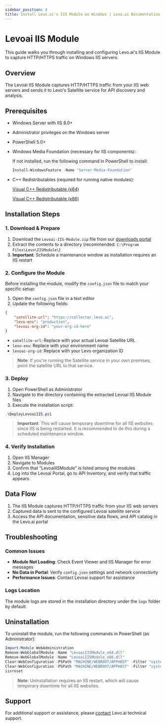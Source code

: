 ```yaml
---
sidebar_position: 4
title: Install Levo.ai's IIS Module on Windows | Levo.ai Documentation
---
```


# Levoai IIS Module

This guide walks you through installing and configuring Levo.ai's IIS Module to capture HTTP/HTTPS traffic on Windows IIS servers.

## Overview

The Levoai IIS Module captures HTTP/HTTPS traffic from your IIS web servers and sends it to Levo's Satellite service for API discovery and analysis.

## Prerequisites

- Windows Server with IIS 8.0+
- Administrator privileges on the Windows server
- PowerShell 5.0+
- Windows Media Foundation (necessary for IIS components):

    If not installed, run the following command in PowerShell to install:
    ```powershell
    Install-WindowsFeature -Name "Server-Media-Foundation"
    ```

- C++ Redistributables (required for running native modules):

    [Visual C++ Redistributable (x64)](https://aka.ms/vs/17/release/vc_redist.x64.exe)

    [Visual C++ Redistributable (x86)](https://aka.ms/vs/17/release/vc_redist.x86.exe)

## Installation Steps

### 1. Download & Prepare

1. Download the `Levoai-IIS-Module.zip` file from our [downloads portal](https://github.com/levoai/downloads/tree/main/IIS)
2. Extract the contents to a directory (recommended: `C:\Program Files\Levo\IISModule\`)
3. **Important**: Schedule a maintenance window as installation requires an IIS restart

### 2. Configure the Module

Before installing the module, modify the `config.json` file to match your specific setup:

1. Open the `config.json` file in a text editor
2. Update the following fields:

```json
{
    "satellite-url": "https://collector.levo.ai",
    "levo-env": "production",
    "levoai-org-id": "your-org-id-here"
}
```

- `satellite-url`: Replace with your actual Levoai Satellite URL
- `levo-env`: Replace with your environment name
- `levoai-org-id`: Replace with your Levo organization ID

> **Note**: If you're running the Satellite service in your own premises, point the satellite URL to that service.

### 3. Deploy

1. Open PowerShell as Administrator
2. Navigate to the directory containing the extracted Levoai IIS Module files
3. Execute the installation script:

```powershell
.\DeployLevoaiIIS.ps1
```

> **Important**: This will cause temporary downtime for all IIS websites since IIS is being restarted. It is recommended to do this during a scheduled maintenance window.

### 4. Verify Installation

1. Open IIS Manager
2. Navigate to Modules
3. Confirm that "LevoaiIISModule" is listed among the modules
4. Log into the Levoai Portal, go to API Inventory, and verify that traffic appears

## Data Flow

1. The IIS Module captures HTTP/HTTPS traffic from your IIS web servers
2. Captured data is sent to the configured Levoai satellite service
3. Access the API documentation, sensitive data flows, and API catalog in the Levo.ai portal

## Troubleshooting

### Common Issues

- **Module Not Loading**: Check Event Viewer and IIS Manager for error messages
- **No Data in Portal**: Verify `config.json` settings and network connectivity
- **Performance Issues**: Contact Levoai support for assistance

### Logs Location

The module logs are stored in the installation directory under the `logs` folder by default.

## Uninstallation

To uninstall the module, run the following commands in PowerShell (as Administrator):

```powershell
Import-Module WebAdministration
Remove-WebGlobalModule -Name "LevoaiIISModule_x64.dll"
Remove-WebGlobalModule -Name "LevoaiIISModule_x86.dll"
Clear-WebConfiguration -PSPath "MACHINE/WEBROOT/APPHOST" -Filter "system.webServer/modules/add[@name='LevoaiIISModule_x64.dll']"
Clear-WebConfiguration -PSPath "MACHINE/WEBROOT/APPHOST" -Filter "system.webServer/modules/add[@name='LevoaiIISModule_x86.dll']"
iisreset
```

> **Note**: Uninstallation requires an IIS restart, which will cause temporary downtime for all IIS websites.

## Support

For additional support or assistance, please [contact](mailto:support@levo.ai) Levo.ai technical support.